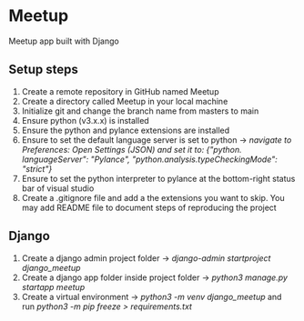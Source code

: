 # Meetup
Meetup app built with Django

## Setup steps
  1. Create a remote repository in GitHub named Meetup
  2. Create a directory called Meetup in your local machine
  3. Initialize git and change the branch name from masters to main
  4. Ensure python (v3.x.x) is installed
  5. Ensure the python and pylance extensions are installed
  6. Ensure to set the default language server is set to python -> *navigate to Preferences: Open Settings (JSON) and set it to: {"python.  languageServer": "Pylance", "python.analysis.typeCheckingMode": "strict"}*
  7. Ensure to set the python interpreter to pylance at the bottom-right status bar of visual studio
  8. Create a .gitignore file and add a the extensions you want to skip. You may add README file to document steps of reproducing the project 


## Django 
  1. Create a django admin project folder -> *django-admin startproject django_meetup*
  2. Create a django app folder inside project folder -> *python3 manage.py startapp meetup*
  3. Create a virtual environment -> *python3 -m venv django_meetup* and run *python3 -m pip freeze > requirements.txt*